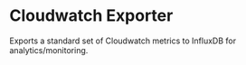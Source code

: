 # Cloudwatch Exporter

Exports a standard set of Cloudwatch metrics to InfluxDB for analytics/monitoring.
